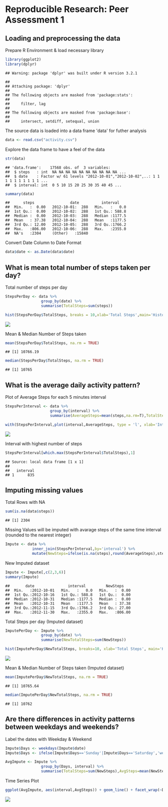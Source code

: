 # Reproducible Research: Peer Assessment 1


## Loading and preprocessing the data
Prepare R Environment & load necessary library

```r
library(ggplot2)
library(dplyr)
```

```
## Warning: package 'dplyr' was built under R version 3.2.1
```

```
## 
## Attaching package: 'dplyr'
## 
## The following objects are masked from 'package:stats':
## 
##     filter, lag
## 
## The following objects are masked from 'package:base':
## 
##     intersect, setdiff, setequal, union
```

The source data is loaded into a data frame 'data' for futher analysis

```r
data <- read.csv("activity.csv")
```

Explore the data frame to have a feel of the data

```r
str(data)
```

```
## 'data.frame':	17568 obs. of  3 variables:
##  $ steps   : int  NA NA NA NA NA NA NA NA NA NA ...
##  $ date    : Factor w/ 61 levels "2012-10-01","2012-10-02",..: 1 1 1 1 1 1 1 1 1 1 ...
##  $ interval: int  0 5 10 15 20 25 30 35 40 45 ...
```

```r
summary(data)
```

```
##      steps                date          interval     
##  Min.   :  0.00   2012-10-01:  288   Min.   :   0.0  
##  1st Qu.:  0.00   2012-10-02:  288   1st Qu.: 588.8  
##  Median :  0.00   2012-10-03:  288   Median :1177.5  
##  Mean   : 37.38   2012-10-04:  288   Mean   :1177.5  
##  3rd Qu.: 12.00   2012-10-05:  288   3rd Qu.:1766.2  
##  Max.   :806.00   2012-10-06:  288   Max.   :2355.0  
##  NA's   :2304     (Other)   :15840
```

Convert Date Column to Date Format

```r
data$date <- as.Date(data$date)
```

## What is mean total number of steps taken per day?
Total number of steps per day

```r
StepsPerDay <- data %>% 
                group_by(date) %>% 
                summarise(TotalSteps=sum(steps))

hist(StepsPerDay$TotalSteps, breaks = 10,xlab='Total Steps',main='Histogram of Total Steps Per Day')
```

![](PA1_template_files/figure-html/unnamed-chunk-5-1.png) 

Mean & Median Number of Steps taken

```r
mean(StepsPerDay$TotalSteps, na.rm = TRUE)
```

```
## [1] 10766.19
```

```r
median(StepsPerDay$TotalSteps, na.rm = TRUE)
```

```
## [1] 10765
```

## What is the average daily activity pattern?
Plot of Average Steps for each 5 minutes interval

```r
StepsPerInterval <- data %>% 
                    group_by(interval) %>%
                    summarise(AverageSteps=mean(steps,na.rm=T),TotalSteps=sum(steps,na.rm=T))

with(StepsPerInterval,plot(interval,AverageSteps, type = 'l', xlab='Interval', ylab='Average Steps', main='Average Steps for 5 Minutes Interval'))
```

![](PA1_template_files/figure-html/unnamed-chunk-7-1.png) 
  
Interval with highest number of steps

```r
StepsPerInterval[which.max(StepsPerInterval$TotalSteps),1]
```

```
## Source: local data frame [1 x 1]
## 
##   interval
## 1      835
```

## Imputing missing values
Total Rows with NA

```r
sum(is.na(data$steps))
```

```
## [1] 2304
```
  
Missing Values will be imputed with avarage steps of the same time interval (rounded to the nearest integer)

```r
Impute <- data %>% 
            inner_join(StepsPerInterval,by='interval') %>%
            mutate(NewSteps=ifelse(is.na(steps),round(AverageSteps),steps))
```

New Imputed dataset

```r
Impute <- Impute[,c(2,3,6)]
summary(Impute)
```

```
##       date               interval         NewSteps     
##  Min.   :2012-10-01   Min.   :   0.0   Min.   :  0.00  
##  1st Qu.:2012-10-16   1st Qu.: 588.8   1st Qu.:  0.00  
##  Median :2012-10-31   Median :1177.5   Median :  0.00  
##  Mean   :2012-10-31   Mean   :1177.5   Mean   : 37.38  
##  3rd Qu.:2012-11-15   3rd Qu.:1766.2   3rd Qu.: 27.00  
##  Max.   :2012-11-30   Max.   :2355.0   Max.   :806.00
```

Total Steps per day (Imputed dataset)

```r
ImputePerDay <- Impute %>% 
                group_by(date) %>% 
                summarise(NewTotalSteps=sum(NewSteps))

hist(ImputePerDay$NewTotalSteps, breaks=10, xlab='Total Steps', main='Histogram of Total Steps Per Day (Imputed Dataset)')
```

![](PA1_template_files/figure-html/unnamed-chunk-12-1.png) 

Mean & Median Number of Steps taken (Imputed dataset)

```r
mean(ImputePerDay$NewTotalSteps, na.rm = TRUE)
```

```
## [1] 10765.64
```

```r
median(ImputePerDay$NewTotalSteps, na.rm = TRUE)
```

```
## [1] 10762
```

## Are there differences in activity patterns between weekdays and weekends?
Label the dates with Weekday & Weekend

```r
Impute$Days <- weekdays(Impute$date)
Impute$Days <- ifelse(Impute$Days=='Sunday'|Impute$Days=='Saturday','weekend','weekday')

AvgImpute <- Impute %>% 
                group_by(Days, interval) %>%
                summarise(TotalSteps=sum(NewSteps),AvgSteps=mean(NewSteps))
```

Time Series Plot

```r
ggplot(AvgImpute, aes(interval,AvgSteps)) + geom_line() + facet_wrap(~Days,2,1) + ggtitle("Avarage Steps Taken\n(For Weekday & Weekend)")
```

![](PA1_template_files/figure-html/unnamed-chunk-15-1.png) 

